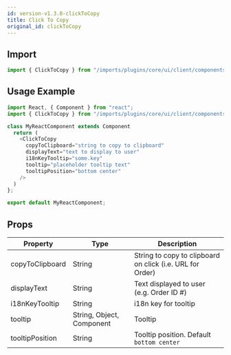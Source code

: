 ```yaml
---
id: version-v1.3.0-clickToCopy
title: Click To Copy
original_id: clickToCopy
---
```

    
## Import

```javascript
import { ClickToCopy } from "/imports/plugins/core/ui/client/components";
```

## Usage Example

```javascript
import React, { Component } from "react";
import { ClickToCopy } from "/imports/plugins/core/ui/client/components";

class MyReactComponent extends Component
  return (
    <ClickToCopy
      copyToClipboard="string to copy to clipboard"
      displayText="text to display to user"
      i18nKeyTooltip="some.key"
      tooltip="placeholder tooltip text"
      tooltipPosition="bottom center"
    />
  )
};

export default MyReactComponent;
```

## Props

Property             | Type                      | Description
-------------------- | ------------------------- | ---------------------------
copyToClipboard      | String                    | String to copy to clipboard on click (i.e. URL for Order)
displayText          | String                    | Text displayed to user (e.g. Order ID #)
i18nKeyTooltip       | String                    | i18n key for tooltip
tooltip              | String, Object, Component | Tooltip
tooltipPosition      | String                    | Tooltip position. Default `bottom center`
